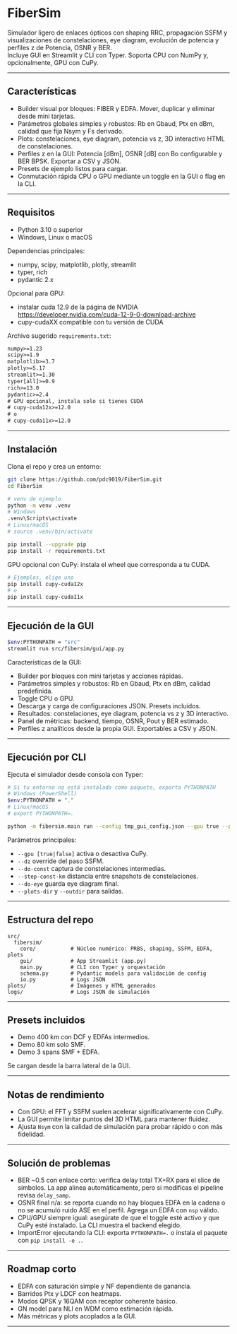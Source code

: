 # FiberSim

Simulador ligero de enlaces ópticos con shaping RRC, propagación SSFM y visualizaciones de constelaciones, eye diagram, evolución de potencia y perfiles z de Potencia, OSNR y BER.  
Incluye GUI en Streamlit y CLI con Typer. Soporta CPU con NumPy y, opcionalmente, GPU con CuPy.

---

## Características

- Builder visual por bloques: FIBER y EDFA. Mover, duplicar y eliminar desde mini tarjetas.
- Parámetros globales simples y robustos: Rb en Gbaud, Ptx en dBm, calidad que fija Nsym y Fs derivado.
- Plots: constelaciones, eye diagram, potencia vs z, 3D interactivo HTML de constelaciones.
- Perfiles z en la GUI: Potencia [dBm], OSNR [dB] con Bo configurable y BER BPSK. Exportar a CSV y JSON.
- Presets de ejemplo listos para cargar.
- Conmutación rápida CPU o GPU mediante un toggle en la GUI o flag en la CLI.

---

## Requisitos

- Python 3.10 o superior
- Windows, Linux o macOS

Dependencias principales:
- numpy, scipy, matplotlib, plotly, streamlit
- typer, rich
- pydantic 2.x

Opcional para GPU:
- instalar cuda 12.9 de la página de NVIDIA https://developer.nvidia.com/cuda-12-9-0-download-archive
- cupy-cudaXX compatible con tu versión de CUDA

Archivo sugerido `requirements.txt`:

```txt
numpy>=1.23
scipy>=1.9
matplotlib>=3.7
plotly>=5.17
streamlit>=1.30
typer[all]>=0.9
rich>=13.0
pydantic>=2.4
# GPU opcional, instala solo si tienes CUDA
# cupy-cuda12x>=12.0
# o
# cupy-cuda11x>=12.0
```

---

## Instalación

Clona el repo y crea un entorno:

```bash
git clone https://github.com/pdc9019/FiberSim.git
cd FiberSim

# venv de ejemplo
python -m venv .venv
# Windows
.venv\Scripts\activate
# Linux/macOS
# source .venv/bin/activate

pip install --upgrade pip
pip install -r requirements.txt
```

GPU opcional con CuPy: instala el wheel que corresponda a tu CUDA.

```bash
# Ejemplos, elige uno
pip install cupy-cuda12x
# o
pip install cupy-cuda11x
```

---

## Ejecución de la GUI

```bash
$env:PYTHONPATH = "src"
streamlit run src/fibersim/gui/app.py
```

Características de la GUI:
- Builder por bloques con mini tarjetas y acciones rápidas.
- Parámetros simples y robustos: Rb en Gbaud, Ptx en dBm, calidad predefinida.
- Toggle CPU o GPU.
- Descarga y carga de configuraciones JSON. Presets incluidos.
- Resultados: constelaciones, eye diagram, potencia vs z y 3D interactivo.
- Panel de métricas: backend, tiempo, OSNR, Pout y BER estimado.
- Perfiles z analíticos desde la propia GUI. Exportables a CSV y JSON.

---

## Ejecución por CLI

Ejecuta el simulador desde consola con Typer:

```bash
# Si tu entorno no está instalado como paquete, exporta PYTHONPATH
# Windows (PowerShell)
$env:PYTHONPATH = "."
# Linux/macOS
# export PYTHONPATH=.

python -m fibersim.main run --config tmp_gui_config.json --gpu true --plots-dir plots --outdir logs
```

Parámetros principales:
- `--gpu [true|false]` activa o desactiva CuPy.
- `--dz` override del paso SSFM.
- `--do-const` captura de constelaciones intermedias.
- `--step-const-km` distancia entre snapshots de constelaciones.
- `--do-eye` guarda eye diagram final.
- `--plots-dir` y `--outdir` para salidas.

---

## Estructura del repo

```
src/
  fibersim/
    core/           # Núcleo numérico: PRBS, shaping, SSFM, EDFA, plots
    gui/            # App Streamlit (app.py)
    main.py         # CLI con Typer y orquestación
    schema.py       # Pydantic models para validación de config
    io.py           # Logs JSON
plots/              # Imágenes y HTML generados
logs/               # Logs JSON de simulación
```

---

## Presets incluidos

- Demo 400 km con DCF y EDFAs intermedios.
- Demo 80 km solo SMF.
- Demo 3 spans SMF + EDFA.

Se cargan desde la barra lateral de la GUI.

---

## Notas de rendimiento

- Con GPU: el FFT y SSFM suelen acelerar significativamente con CuPy.
- La GUI permite limitar puntos del 3D HTML para mantener fluidez.
- Ajusta `Nsym` con la calidad de simulación para probar rápido o con más fidelidad.

---

## Solución de problemas

- BER ~0.5 con enlace corto: verifica delay total TX+RX para el slice de símbolos. La app alinea automáticamente, pero si modificas el pipeline revisa `delay_samp`.
- OSNR final n/a: se reporta cuando no hay bloques EDFA en la cadena o no se acumuló ruido ASE en el perfil. Agrega un EDFA con `nsp` válido.
- CPU/GPU siempre igual: asegúrate de que el toggle esté activo y que CuPy esté instalado. La CLI muestra el backend elegido.
- ImportError ejecutando la CLI: exporta `PYTHONPATH=.` o instala el paquete con `pip install -e .`.

---

## Roadmap corto

- EDFA con saturación simple y NF dependiente de ganancia.
- Barridos Ptx y LDCF con heatmaps.
- Modos QPSK y 16QAM con receptor coherente básico.
- GN model para NLI en WDM como estimación rápida.
- Más métricas y plots acoplados a la GUI.

---


